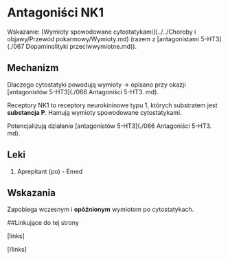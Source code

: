 # Antagoniści NK1

Wskazanie: [Wymioty spowodowane cytostatykami](../../Choroby i objawy/Przewód pokarmowy/Wymioty.md) (razem z [antagonistami 5-HT3](./067 Dopaminolityki przeciwwymiotne.md)).



## Mechanizm

Dlaczego cytostatyki powodują wymioty → opisano przy okazji [antagonistów 5-HT3](./066 Antagoniści 5-HT3. md).

Receptory NK1 to receptory neurokininowe typu 1, których substratem jest **substancja P**. Hamują wymioty spowodowane cytostatykami.

Potencjalizują działanie [antagonistów 5-HT3](./066 Antagoniści 5-HT3. md).



## Leki

1. Aprepitant (po) - Emed





## Wskazania

Zapobiega wczesnym i **opóźnionym** wymiotom po cytostatykach.



##Linkujące do tej strony

[links]


[/links]











